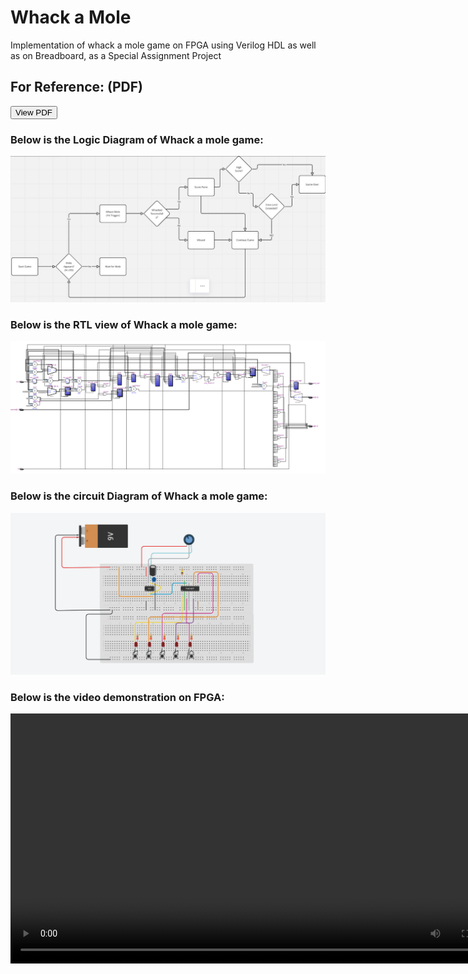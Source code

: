 <html>
  <body>
    <h1>Whack a Mole</h1>
    <p>Implementation of whack a mole game on FPGA using Verilog HDL as well as on Breadboard, as a Special Assignment Project</p>
    <h2>For Reference: (PDF)</h2>
  <a href="Whack a mole Report.pdf" alt="pdf" style="text-decoration: none;"><button>View PDF</button></a>
    <h3>Below is the Logic Diagram of Whack a mole game:</h3>
    <img src="Logic Diagram.jpg" width="800">
    <h3>Below is the RTL view of Whack a mole game:</h3>
    <img src="RTL view simulation (FPGA).jpg" width="800">
    <h3>Below is the circuit Diagram of Whack a mole game:</h3>
    <img src="Circuit Diagram For Breadboard.jpg" width="800">
    <h3>Below is the video demonstration on FPGA:</h3>
    <video width="800px" controls>
      <source src="whack-a-mole-FPGA.mp4" type="video/mp4"/>
    </video>
  </body>
</html>
